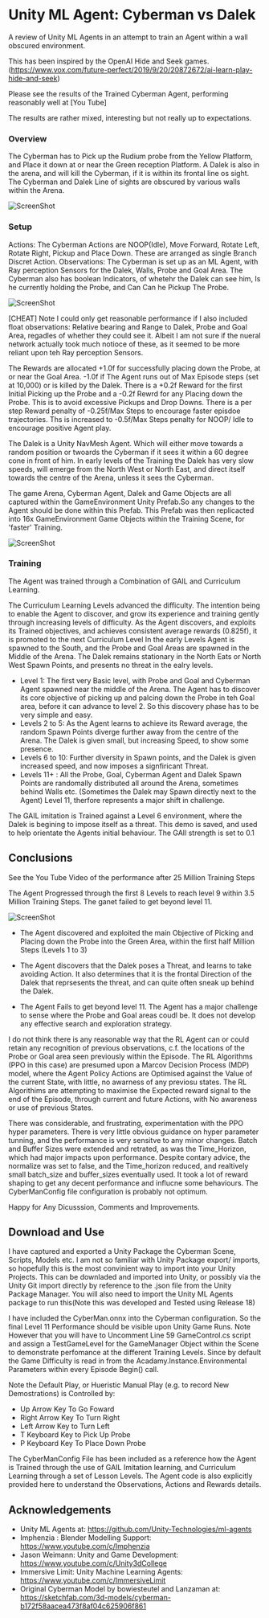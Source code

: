 # Unity ML Agent: Cyberman vs Dalek

A review of Unity ML Agents in an attempt to train an Agent within a wall obscured environment. 

This has been inspired by the OpenAI Hide and Seek games. (https://www.vox.com/future-perfect/2019/9/20/20872672/ai-learn-play-hide-and-seek) 

Please see the results of the Trained Cyberman Agent, performing reasonably well at [You Tube]

The results are rather mixed, interesting but not really up to expectations.  

### Overview
The Cyberman has to Pick up the Rudium probe from the Yellow Platform, and Place it down at or near the Green reception Platform.  A Dalek is also in the arena, and will kill the Cyberman, if it is within its frontal line os sight.  The Cyberman and Dalek Line of sights are obscured by various walls within the Arena. 

![ScreenShot](General.PNG)

### Setup
Actions: The Cyberman Actions are NOOP(Idle), Move Forward, Rotate Left, Rotate Right, Pickup and Place Down.  These are arranged as  single Branch Discret Action. 
Observations: The Cyberman is set up as an ML Agent, with Ray perception Sensors for the Dalek, Walls, Probe and Goal Area. The Cyberman also has boolean Indicators, of whetehr the Dalek can see him, Is he currently holding the Probe, and Can Can he Pickup The Probe.

![ScreenShot](RaySense.png)

[CHEAT] Note I could only get reasonable performance if I also included float observations: Relative bearing and Range to Dalek, Probe and Goal Area, regadles of whether they could see it. Albeit I am not sure if the nueral network actually took much notioce of these, as it seemed to be more reliant upon teh Ray perception Sensors. 

The Rewards are allocated +1.0f for successfully placing down the Probe, at or near the Goal Area. -1.0f if The Agent runs out of Max Episode steps (set at 10,000) or is killed by the Dalek.  There is a +0.2f Reward for the first Initial Picking up the Probe and a -0.2f Rewrd for any Placing down the Probe. This is to avoid excessive Pickups and Drop Downs.  There is a per step Reward penalty of -0.25f/Max Steps to encourage faster episdoe trajectories. Ths is increased to -0.5f/Max Steps penalty for NOOP/ Idle to encourage positive Agent play.   


The Dalek is a Unity NavMesh Agent. Which will either move towards a random position or twoards the Cyberman if it sees it within a 60 degree cone in front of him.  In early levels of the Training the Dalek has very slow speeds, will emerge from the North West or North East, and direct itself towards the centre of the Arena, unless it sees the Cyberman.

The game Arena, Cyberman Agent, Dalek and Game Objects are all captured within the GameEnvironment Unity Prefab.So any changes to the Agent should be done within this Prefab. This Prefab was then replicacted into 16x GameEnvironment Game Objects within the Training Scene, for 'faster' Training.  

![ScreenShot](Multiple.PNG)

### Training 
The Agent was trained through a Combination of GAIL and Curriculum Learning. 

The Curriculum Learning Levels advanced the difficulty. The intention being to enable the Agent to discover, and grow its experience and training gently through increasing levels of difficulty.  As the Agent discovers, and exploits its Trained objectives, and achieves consistent average rewards (0.825f), it is promoted to the next Curriculum Level
In the early Levels Agent is spawned to the South, and the Probe and Goal Areas are spawned in the Middle of the Arena. The Dalek remains stationary in the North Eats or North West Spawn Points, and presents no threat in the ealry levels.

- Level 1:  The first very Basic level, with Probe and Goal and Cyberman Agent spawned near the middle of the Arena. The Agent has to discover its core objective of picking up and palcing down the Probe in teh Goal area, before it can advance to level 2.  So this discovery phase has to be very simple and easy. 
- Levels 2 to 5:  As the Agent learns to achieve its Reward average, the random Spawn Points diverge further away from the centre of the Arena. The Dalek is given small, but increasing Speed, to show some presence. 
- Levels 6 to 10:  Further diversity in Spawn points, and the Dalek is given increased speed, and now imposes a signfiricant Threat.
- Levels 11+ : All the Probe, Goal, Cyberman Agent and Dalek Spawn Points are randomally distributed all around the Arena, sometimes behind Walls etc. (Sometimes the Dalek may Spawn directly next to the Agent)  Level 11, therfore represents a major shift in challenge.

The GAIL imitation is Trained against a Level 6 environment, where the Dalek is begining to impose itself as a threat. This demo is saved, and used to help orientate the Agents initial behaviour. The GAIl strength is set to 0.1

## Conclusions

See the You Tube Video of the performance after 25 Million Training Steps

The Agent Progressed through the first 8 Levels to reach level 9 within 3.5 Million Training Steps. The ganet failed to get beyond level 11. 

![ScreenShot](TrainingProfile.PNG)

- The Agent discovered and exploited the main Objective of Picking and Placing down the Probe into the Green Area, within the first half Million Steps (Levels 1 to 3)

- The Agent discovers that the Dalek poses a Threat, and learns to take avoiding Action. It also determines that it is the frontal Direction of the Dalek that reprsesents the threat, and can quite often sneak up behind the Dalek.   

- The Agent Fails to get beyond level 11. The Agent has a major challenge to sense where the Probe and Goal areas coudl be. It does not develop any effective search and exploration strategy.  

I do not think there is any reasonable way that the RL Agent can or could retain any recognition of previous observations, c.f. the locations of the Probe or Goal area seen previously within the Episode.  The RL Algorithms (PPO in this case) are presumed upon a Marcov Decision Process (MDP) model, where the Agent Policy Actions are Optimised against the Value of the current State, with little, no awarness of any previosu states. The RL Algorithims are attempting to maximise the Expected reward signal to the end of the Episode, through current and future Actions, with No awareness or use of previous States.  

There was considerable, and frustrating, experimentation with the PPO hyper parameters. There is very little obvious guidance on hyper parameter tunning, and the performance is very sensitve to any minor changes.  Batch and Buffer Sizes were extended and retrated, as was the Time_Horizon, which had major impacts upon  performance.  Despite contary advice, the normalize was set to false, and the Time_horizon reduced, and realtively small batch_size and buffer_sizes eventually used. It took a lot of reward shaping to get any decent performance and influcne some behaviours.  The CyberManConfig file configuration is probably not optimum.    

Happy for Any Dicusssion, Comments and Improvements.

## Download and Use ##

I have captured and exported a Unity Package the Cyberman Scene, Scripts, Models etc. I am not so familiar with Unity Package export/ imports, so hopefully this is the most convinient way to import into your Unity Projects.  This can be downladed and imported into Unity, or possibly via the Unity Git import directly by reference to the .json file from the Unity Package Manager.  You will also need to import the Unity ML Agents package to run this(Note this was developed and Tested using Release 18)

I have included the CyberMan.onnx into the Cyberman configuration. So the final Level 11 Performance should be visible upon Unity Game Runs. Note However that you will have to Uncomment Line 59 GameControl.cs script and assign a TestGameLevel for the GameManager Object within the Scene to demonstrate perfomance at the different Training Levels. Since by default the Game Difficulty is read in from the Acadamy.Instance.Environmental Parameters within every Episode Begin() call.  

Note the Default Play, or Hueristic Manual Play (e.g. to record New Demostrations) is Controlled by:
- Up Arrow Key To Go Foward
- Right Arrow Key To Turn Right
- Left Arrow Key to Turn Left
- T Keyboard Key to Pick Up Probe
- P Keyboard Key To Place Down Probe 

The CyberManConfig File has been included as a reference how the Agent is Trained through the use of GAIL  Imitation learning, and Curriculum Learning through a set of Lesson Levels.  The Agent code is also explicitly provided here to understand the Observations, Actions and Rewards details. 

## Acknowledgements ## 

- Unity ML Agents at:  https://github.com/Unity-Technologies/ml-agents
- Imphenzia : Blender Modelling Support: https://www.youtube.com/c/Imphenzia
- Jason Weimann: Unity and Game Development: https://www.youtube.com/c/Unity3dCollege
- Immersive Limit: Unity Machine Learning Agents: https://www.youtube.com/c/ImmersiveLimit
- Original Cyberman Model by bowiesteutel and Lanzaman at: https://sketchfab.com/3d-models/cyberman-b172f58aacea473f8af04c625906f861
